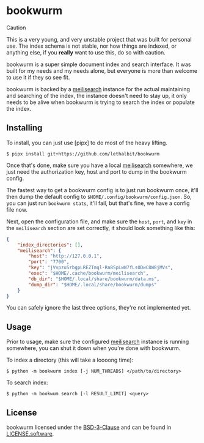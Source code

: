 # bookwurm

> [!CAUTION]
> This is a very young, and very unstable project that was built for personal use.
> The index schema is not stable, nor how things are indexed, or anything else,
> if you **really** want to use this, do so with caution.

bookwurm is a super simple document index and search interface. It was built for my needs and my needs alone, but everyone is more than welcome to use it if they so see fit.


bookwurm is backed by a [meilisearch] instance for the actual maintaining and searching of the index, the instance doesn't need to stay up, it only needs to be alive when bookwurm is trying to search the index or populate the index.

## Installing

To install, you can just use [pipx] to do most of the heavy lifting.

```
$ pipx install git+https://github.com/lethalbit/bookwurm
```

Once that's done, make sure you have a local [meilisearch] somewhere, we just need the authorization key, host and port to dump in the bookwurm config.


The fastest way to get a bookwurm config is to just run bookwurm once, it'll then dump the default config to `$HOME/.config/bookwurm/config.json`. So, you can just run `bookwurm stats`, it'll fail, but that's fine, we have a config file now.


Next, open the configuration file, and make sure the `host`, `port`, and `key` in the `meilisearch` section are set correctly, it should look something like this:

```json
{
    "index_directories": [],
    "meilisearch": {
        "host": "http://127.0.0.1",
        "port": "7700",
        "key": "jVvpzuSrbgpLREZTmql-Rn8SpLwW7fLs0DwC8W8jMVs",
        "exec": "$HOME/.cache/bookwurm/meilisearch",
        "db_dir": "$HOME/.local/share/bookwurm/data.ms",
        "dump_dir": "$HOME/.local/share/bookwurm/dumps"
    }
}
```

You can safely ignore the last three options, they're not implemented yet.


## Usage

Prior to usage, make sure the configured [meilisearch] instance is running somewhere, you can shut it down when you're done with bookwurm.

To index a directory (this will take a loooong time):

```
$ python -m bookwurm index [-j NUM_THREADS] </path/to/directory>
```

To search index:

```
$ python -m bookwum search [-l RESULT_LIMIT] <query>
```

## License

bookwurm licensed under the [BSD-3-Clause](https://spdx.org/licenses/BSD-3-Clause.html) and can be found in [LICENSE.software](https://github.com/lethalbit/bookwurm/tree/main/LICENSE.software).


[meilisearch]: https://github.com/meilisearch/meilisearch
